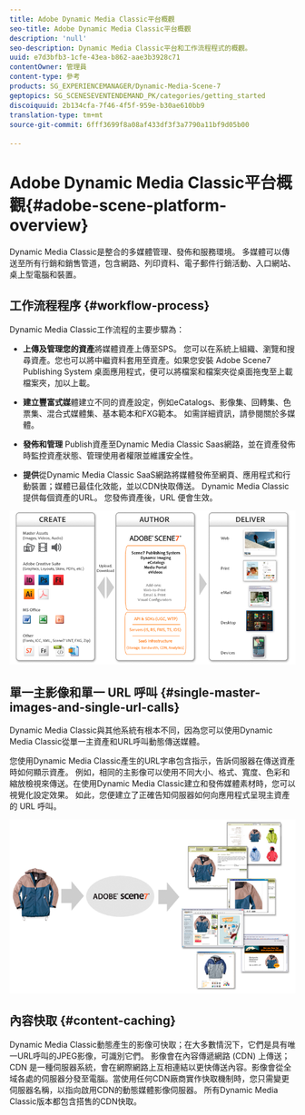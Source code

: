 ```yaml
---
title: Adobe Dynamic Media Classic平台概觀
seo-title: Adobe Dynamic Media Classic平台概觀
description: 'null'
seo-description: Dynamic Media Classic平台和工作流程程式的概觀。
uuid: e7d3bfb3-1cfe-43ea-b862-aae3b3928c71
contentOwner: 管理員
content-type: 參考
products: SG_EXPERIENCEMANAGER/Dynamic-Media-Scene-7
geptopics: SG_SCENESEVENTENDEMAND_PK/categories/getting_started
discoiquuid: 2b134cfa-7f46-4f5f-959e-b30ae610bb9
translation-type: tm+mt
source-git-commit: 6fff3699f8a08af433df3f3a7790a11bf9d05b00

---
```



# Adobe Dynamic Media Classic平台概觀{#adobe-scene-platform-overview}

Dynamic Media Classic是整合的多媒體管理、發佈和服務環境。 多媒體可以傳送至所有行銷和銷售管道，包含網路、列印資料、電子郵件行銷活動、入口網站、桌上型電腦和裝置。

## 工作流程程序 {#workflow-process}

Dynamic Media Classic工作流程的主要步驟為：

* **上傳及管理您的資產**&#x200B;將媒體資產上傳至SPS。 您可以在系統上組織、瀏覽和搜尋資產。您也可以將中繼資料套用至資產。如果您安裝 Adobe Scene7 Publishing System 桌面應用程式，便可以將檔案和檔案夾從桌面拖曳至上載檔案夾，加以上載。

* **建立豐富式媒**&#x200B;體建立不同的資產設定，例如eCatalogs、影像集、回轉集、色票集、混合式媒體集、基本範本和FXG範本。 如需詳細資訊，請參閱關於多媒體。

* **發佈和管理** Publish資產至Dynamic Media Classic Saas網路，並在資產發佈時監控資產狀態、管理使用者權限並維護安全性。

* **提供**&#x200B;從Dynamic Media Classic SaaS網路將媒體發佈至網頁、應用程式和行動裝置；媒體已最佳化效能，並以CDN快取傳送。 Dynamic Media Classic提供每個資產的URL。 您發佈資產後，URL 便會生效。

![Dynamic Media Classic工作流程程式](/help/assets/gs_workflow.png)

## 單一主影像和單一 URL 呼叫 {#single-master-images-and-single-url-calls}

Dynamic Media Classic與其他系統有根本不同，因為您可以使用Dynamic Media Classic從單一主資產和URL呼叫動態傳送媒體。

您使用Dynamic Media Classic產生的URL字串包含指示，告訴伺服器在傳送資產時如何顯示資產。 例如，相同的主影像可以使用不同大小、格式、寬度、色彩和縮放檢視來傳送。在使用Dynamic Media Classic建立和發佈媒體素材時，您可以視覺化設定效果。 如此，您便建立了正確告知伺服器如何向應用程式呈現主資產的 URL 呼叫。

![Dynamic Media Classic可以針對不同大小和格式的不同媒體提供相同的主影像。](/help/assets/gs_dynamic_publishing.png)

## 內容快取 {#content-caching}

Dynamic Media Classic動態產生的影像可快取；在大多數情況下，它們是具有唯一URL呼叫的JPEG影像，可識別它們。 影像會在內容傳遞網路 (CDN) 上傳送；CDN 是一種伺服器系統，會在網際網路上互相連結以更快傳送內容。影像會從全域各處的伺服器分發至電腦。當使用任何CDN廠商實作快取機制時，您只需變更伺服器名稱，以指向啟用CDN的動態媒體影像伺服器。 所有Dynamic Media Classic版本都包含搭售的CDN快取。
